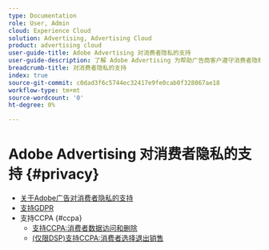 ```yaml
---
type: Documentation
role: User, Admin
cloud: Experience Cloud
solution: Advertising, Advertising Cloud
product: advertising cloud
user-guide-title: Adobe Advertising 对消费者隐私的支持
user-guide-description: 了解 Adobe Advertising 为帮助广告商客户遵守消费者隐私保护法而提供的安全和隐私控制措施。
breadcrumb-title: 对消费者隐私的支持
index: true
source-git-commit: c0dad3f6c5744ec32417e9fe0cab0f328067ae18
workflow-type: tm+mt
source-wordcount: '0'
ht-degree: 0%

---
```



# Adobe Advertising 对消费者隐私的支持 {#privacy}

+ [关于Adobe广告对消费者隐私的支持](/help/privacy/home.md)
+ [支持GDPR](/help/privacy/gdpr.md)
+ 支持CCPA {#ccpa}
   + [支持CCPA:消费者数据访问和删除](/help/privacy/ccpa/ccpa-access-delete.md)
   + [(仅限DSP)支持CCPA:消费者选择退出销售](/help/privacy/ccpa/ccpa-opt-out-of-sale.md)
